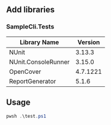 
## Add libraries

### SampleCli.Tests

| Library Name        | Version  |
| ------------------- | -------- |
| NUnit               | 3.13.3   |
| NUnit.ConsoleRunner | 3.15.0   |
| OpenCover           | 4.7.1221 |
| ReportGenerator     | 5.1.6    |

## Usage

```powershell
pwsh .\test.ps1
```
